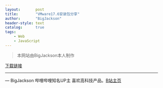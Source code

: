 ```yaml
---
layout:       post
title:        "VMware17.6安装包分享"
author:       "BigJackson"
header-style: text
catalog:      true
tags:
    - Web
    - JavaScript
---
```


>本网站由BigJackson本人制作

[下载链接](https://www.123pan.com/s/M6V8Vv-LK50h)

****

— BigJackson 哔哩哔哩知名UP主 喜欢高科技产品。[B站主页](https://b23.tv/F3Lr8Pu)
